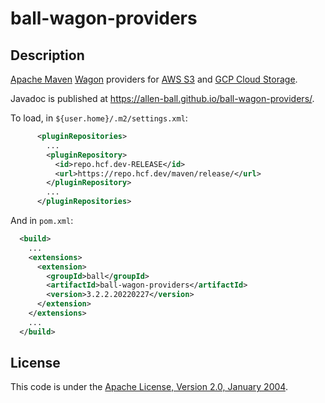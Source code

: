 ball-wagon-providers
====================


Description
-----------

[Apache Maven] [Wagon][Apache Maven Wagon] providers for [AWS S3] and
[GCP Cloud Storage].

Javadoc is published at
<https://allen-ball.github.io/ball-wagon-providers/>.

To load, in `${user.home}/.m2/settings.xml`:

```xml
      <pluginRepositories>
        ...
        <pluginRepository>
          <id>repo.hcf.dev-RELEASE</id>
          <url>https://repo.hcf.dev/maven/release/</url>
        </pluginRepository>
        ...
      </pluginRepositories>
```

And in `pom.xml`:

```xml
  <build>
    ...
    <extensions>
      <extension>
        <groupId>ball</groupId>
        <artifactId>ball-wagon-providers</artifactId>
        <version>3.2.2.20220227</version>
      </extension>
    </extensions>
    ...
  </build>
```


License
-------

This code is under the [Apache License, Version 2.0, January 2004].


[Apache Maven]: https://maven.apache.org/
[Apache Maven Wagon]: https://maven.apache.org/wagon/

[AWS S3]: https://aws.amazon.com/pm/serv-s3/

[GCP Cloud Storage]: https://cloud.google.com/storage/

[Apache License, Version 2.0, January 2004]: https://www.apache.org/licenses/LICENSE-2.0
